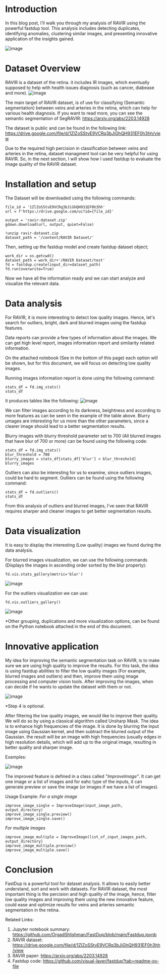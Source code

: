 # Introduction
In this blog post, I’ll walk you through my analysis of RAVIR using the powerful fastdup tool. 
This analysis includes detecting duplicates, identifying anomalies, clustering similar images, and presenting innovative application of the insights gained.

![image](https://github.com/user-attachments/assets/43d82b11-6398-485c-a71d-465a9273c0dd)






# Dataset Overview
RAVIR is a dataset of the retina. it includes IR images, which eventually supposed to help with health issues diagnosis (such as cancer, diabease and more).
![image](https://github.com/user-attachments/assets/42729cb0-273b-4c28-beea-08898d40dce0)

The main target of RAVIR dataset, is of use for classifying (Semantic segmentation) between veins and arteries in the retina, which can help for various health diagnosis.
If you want to read more, you can see the semantic segmentation of SegRAVIR:
https://arxiv.org/abs/2203.14928

The dataset is public and can be found in the following link:
https://drive.google.com/file/d/1ZlZoSStvE9VCRq3bJiGhQH931EF0h3hh/view

Due to the required high percision in classification between veins and arteries in the retina, dataset managment tool can be very helpful for using RAVIR.
So, in the next section, I will show how I used fastdup to evaluate the image quality of the RAVIR dataset.





# Installation and setup
The Dataset will be downloaded using the following commands:

```
file_id = '1ZlZoSStvE9VCRq3bJiGhQH931EF0h3hh'
url = f'https://drive.google.com/uc?id={file_id}'

output = 'ravir-dataset.zip'
gdown.download(url, output, quiet=False)

!unzip ravir-dataset.zip
dataset_path = '/content/RAVIR Dataset/'
```

Then, setting up the fastdup model and create fastdup dataset object;
```
work_dir = os.getcwd()
dataset_path = work_dir+'/RAVIR Dataset/test'
fd = fastdup.create(input_dir=dataset_path)
fd.run(overwrite=True)
```

Now we have all the information ready and we can start analyze and visualize the relevant data.





# Data analysis
For RAVIR, it is more interesting to detect low quality images.
Hence, let's search for outliers, bright, dark and blurred images using the fastdup features.

Data reports can provide a few types of information about the images.
We can get high level report, images information report and similarity related information.

On the attached notebook (See in the bottom of this page) each option wlil be shown, but for this document, we will focus on detecting low quality images.

Running images information report is done using the following command:
```
stats_df = fd.img_stats()
stats_df
```

It produces tables like the following:
![image](https://github.com/user-attachments/assets/c3ea078e-2353-4117-a703-c20459065fed)

We can filter images according to its darkness, beightness and according to more features as can be seen in the example of the table above.
Blurry umages are interesting for us more than the other parameters, since a clearer image should lead to a better segmentation results.

Blurry images with blurry threshold parameter set to 700 (All blurred images that have blur of 700 or more) can be found using the following code:

```
stats_df = fd.img_stats()
blur_threshold = 700
blurry_images = stats_df[stats_df['blur'] < blur_threshold]
blurry_images
```

Outliers can also be interesting for us to examine, since outliers images, could be hard to segment.
Outliers can be found using the following command:
```
stats_df = fd.outliers()
stats_df
```

From this analysis of outliers and blurred images, I've seen that RAVIR requires sharper and cleaner images to get better segmentation results.





# Data visualization
It is easy to display the interesting (Low quality) images we found during the data analysis.

For blurred images visualization, we can use the following commands (Displays the images in ascending order sorted by the blur property):
```
fd.vis.stats_gallery(metric='blur')
```

![image](https://github.com/user-attachments/assets/6a8043a9-ffbf-46fc-82ad-8c559d2a2305)


For the outliers visualization we can use:
```
fd.vis.outliers_gallery()
```

![image](https://github.com/user-attachments/assets/13984e10-0282-458b-93c5-d21295729176)

*Other grouping, duplications and more visualization options, can be found on the Python notebook attached in the end of this document.




# Innovative application
My idea for improving the semantic segmentation task on RAVIR, is to make sure we are using high quality to improve the results.
For this task, the idea is using fastdup abilities to filter the low quality images (For example, blurred images and outliers) and then, improve them using image processing and computer vision tools.
After improving the images, when can decide if he wants to update the dataset with them or not.

![image](https://github.com/user-attachments/assets/48b900a8-c30e-4cc0-a4a5-510ebf4ece7a)


*Step 4 is optional.

After filtering the low quality images, we would like to improve their quality. We will do so by using a classical algorithm called Unsharp Mask. The idea is to enhance high frequencies of the image.
It is done by blurring the input image using Gaussian kernel, and then subtract the blurred output of the Gaussian. the result will be an image with high frequencies (usually edges in high resolution details, which will add up to the original image, resulting in better quality and sharper image.



Examples:

![image](https://github.com/user-attachments/assets/ba0696bd-02d3-4ef8-83ac-09e8f1846e65)


The improved feature is defined in a class called *"ImproveImage"*. It can get one image or a list of images and for eahc type of the inputs, it can generate preview or save the image (or images if we have a list of images).


Usage Example:
*For a single image*
```
improve_image_single = ImproveImage(input_image_path, output_directory)
improve_image_single.preview()
improve_image_single.save()
```

*For multiple images*
```
improve_image_multiple = ImproveImage(list_of_input_images_path, output_directory)
improve_image_multiple.preview()
improve_image_multiple.save()
```

# Conclusion
FastDup is a powerful tool for dataset analysis. It allows to easily better understand, sort and work with datasets.
For RAVIR dataset, the most important thing is the percision and high quality of the image, hence, filter low quality images and improving them using the new innovative feature, could ease and optimize results for veins and arteries semantic segmentation in the retina.

Related Links:
1. Jupyter notebook summary: https://github.com/OrgadShlishman/FastDup/blob/main/Fastdup.ipynb
2. RAVIR dataset: https://drive.google.com/file/d/1ZlZoSStvE9VCRq3bJiGhQH931EF0h3hh/view
3. RAVIR paper: https://arxiv.org/abs/2203.14928
4. Fastdup code: https://github.com/visual-layer/fastdup?tab=readme-ov-file
